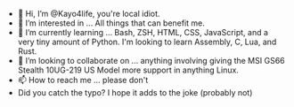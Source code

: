 - 👋 Hi, I’m @Kayo4life, you're local idiot.
- 👀 I’m interested in ... All things that can benefit me.
- 🌱 I’m currently learning ... Bash, ZSH, HTML, CSS, JavaScript, and a very tiny amount of Python. I'm looking to learn Assembly, C, Lua, and Rust.
- 💞️ I’m looking to collaborate on ... anything involving giving the MSI GS66 Stealth 10UG-219 US Model more support in anything Linux.
- 📫 How to reach me ... please don't
- Did you catch the typo? I hope it adds to the joke (probably not)
